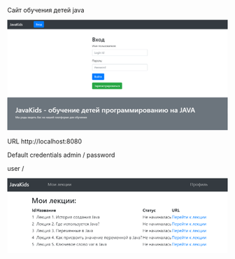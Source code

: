 Сайт обучения детей java

![1.png](images%2F1.png)

URL
http://localhost:8080

Default credentials
admin / password 

user / 

![2.png](images%2F2.png)